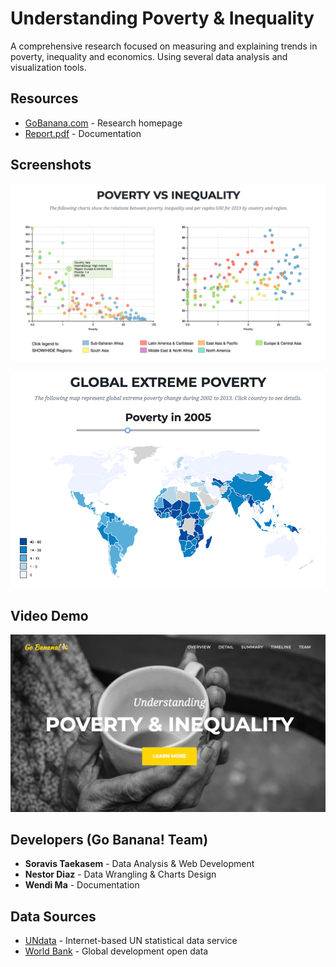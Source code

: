 # Understanding Poverty & Inequality

A comprehensive research focused on measuring and explaining trends in poverty, inequality and economics. Using several data analysis and visualization tools.

## Resources

* [GoBanana.com](http://go_banana.sorabix.com/) - Research homepage
* [Report.pdf](Report.pdf) - Documentation

## Screenshots

![Screenshot](screenshot/screenshot1.png)

![Screenshot](screenshot/screenshot2.png)

## Video Demo

[![Video](screenshot/screenshot3.png)](https://youtu.be/baLoDQTQZDU)

## Developers (Go Banana! Team)

* **Soravis Taekasem** - Data Analysis & Web Development
* **Nestor Diaz** - Data Wrangling & Charts Design
* **Wendi Ma** - Documentation

## Data Sources

* [UNdata](http://data.un.org) - Internet-based UN statistical data service
* [World Bank](https://data.worldbank.org) - Global development open data